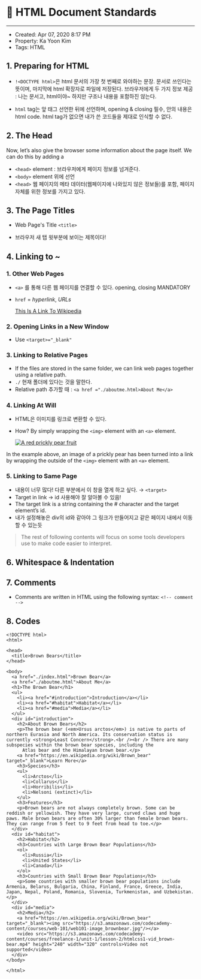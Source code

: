



# 🐣 HTML Document Standards
---
* Created: Apr 07, 2020 8:17 PM
* Property: Ka Yoon Kim
* Tags: HTML


## 1. Preparing for HTML

- `!<DOCTYPE html>`은 html 문서의 가장 첫 번째로 와야하는 문장. 문서로 쓰인다는 뜻이며, 마지막에 html 확장자로 파일에 저장된다. 브라우저에게 두 가지 정보 제공 : 나는 문서고, html이야~ 하지만 구조나 내용을 포함하진 않는다.
- `html` tag는 앞 태그 선언한 뒤에 선언하며, opening & closing 필수, 안의 내용은 html code. html tag가 없으면 내가 쓴 코드들을 제대로 인식할 수 없다.

    <!DOCTYPE html>
    <html>
    
    </html>
    
    
    
    
## 2. The Head

Now, let’s also give the browser some information about the page itself. We can do this by adding a 

- `<head>` element : 브라우저에게 페이지 정보를 넘겨준다.
- `<body>` element 위에 선언
- `<head>` 웹 페이지의 메타 데이터(웹페이지에 나와있지 않은 정보들)를 포함, 페이지 자체를 위한 정보를 가지고 있다.         
    
        

## 3. The Page Titles

- Web Page's Title `<title>`
- 브라우저 새 탭 윗부분에 보이는 제목이다!

    <!DOCTYPE html>
    <html>
      <head>
        <title>My Coding Journal</title>
      </head>
    </html>
    

## 4. Linking to ~

### 1. Other Web Pages

- `<a>` 를 통해 다른 웹 페이지를 연결할 수 있다. opening, closing MANDATORY
- `href` = *hyperlink*, *URLs*

    <a href="https://www.wikipedia.org/">This Is A Link To Wikipedia</a>
    
    
        
            
### 2. Opening Links in a New Window

- Use `<target>="_blank"`
        
            
            
### 3. Linking to Relative Pages

- If the files are stored in the same folder, we can link web pages together using a relative path.
- `./` 현재 폴더에 있다는 것을 말한다.
- Relative path 추가할 때 : `<a href ="./aboutme.html>About Me</a>`
        
            
            
### 4. Linking At Will

- HTML은 이미지를 링크로 변환할 수 있다.
- How? By simply wrapping the `<img>` element with an `<a>` element.

    <a href="https://en.wikipedia.org/wiki/Opuntia" target="_blank"><img src="https://www.Prickly_Pear_Closeup.jpg" alt="A red prickly pear fruit"/></a>
    

In the example above, an image of a prickly pear has been turned into a link by wrapping the outside of the `<img>` element with an `<a>` element.
        
            
                
### 5. Linking to Same Page

- 내용이 너무 많다! 다른 부분에서 이 창을 열게 하고 싶다. → `<target>`
- Target in link → id 사용해야 잘 알아볼 수 있음!
- The target link is a string containing the # character and the target element’s id.
- 내가 설정해놓은 div의 id와 같아야 그 링크가 만들어지고 같은 페이지 내에서 이동할 수 있는듯

> The rest of following contents will focus on some tools developers use to make code easier to interpret.
        
            
                
## 6. Whitespace & Indentation

## 7. Comments

- Comments are written in HTML using the following syntax: `<!-- comment -->`
        
            
            
## 8. Codes

    <!DOCTYPE html>
    <html>
    
    <head>
      <title>Brown Bears</title>
    </head>
    
    <body>
      <a href="./index.html">Brown Bear</a>
      <a href="./aboutme.html">About Me</a>
      <h1>The Brown Bear</h1>
      <ul>
        <li><a href="#introduction">Introduction</a></li>
        <li><a href="#habitat">Habitat</a></li>
        <li><a href="#media">Media</a></li>
      </ul>
      <div id="introduction">
        <h2>About Brown Bears</h2>
        <p>The brown bear (<em>Ursus arctos</em>) is native to parts of northern Eurasia and North America. Its conservation status is currently <strong>Least Concern</strong>.<br /><br /> There are many subspecies within the brown bear species, including the
          Atlas bear and the Himalayan brown bear.</p>
        <a href="https://en.wikipedia.org/wiki/Brown_bear" target="_blank">Learn More</a>
        <h3>Species</h3>
        <ul>
          <li>Arctos</li>
          <li>Collarus</li>
          <li>Horribilis</li>
          <li>Nelsoni (extinct)</li>
        </ul>
        <h3>Features</h3>
        <p>Brown bears are not always completely brown. Some can be reddish or yellowish. They have very large, curved claws and huge paws. Male brown bears are often 30% larger than female brown bears. They can range from 5 feet to 9 feet from head to toe.</p>
      </div>
      <div id="habitat">
        <h2>Habitat</h2>
        <h3>Countries with Large Brown Bear Populations</h3>
        <ol>
          <li>Russia</li>
          <li>United States</li>
          <li>Canada</li>
        </ol>
        <h3>Countries with Small Brown Bear Populations</h3>
        <p>Some countries with smaller brown bear populations include Armenia, Belarus, Bulgaria, China, Finland, France, Greece, India, Japan, Nepal, Poland, Romania, Slovenia, Turkmenistan, and Uzbekistan.</p>
      </div>
      <div id="media">
        <h2>Media</h2>
        <a href="https://en.wikipedia.org/wiki/Brown_bear" target="_blank"><img src="https://s3.amazonaws.com/codecademy-content/courses/web-101/web101-image_brownbear.jpg"/></a>
        <video src="https://s3.amazonaws.com/codecademy-content/courses/freelance-1/unit-1/lesson-2/htmlcss1-vid_brown-bear.mp4" height="240" width="320" controls>Video not supported</video>
      </div>
    </body>
    
    </html>
